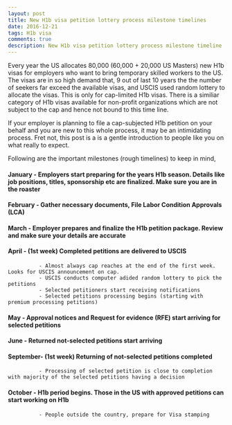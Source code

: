 ```yaml
---
layout: post
title: New H1b visa petition lottery process milestone timelines
date: 2016-12-21
tags: H1b visa
comments: true
description: New H1b visa petition lottery process milestone timeline
---
```

Every year the US allocates 80,000 (60,000 + 20,000 US Masters) new H1b visas for employers who want to bring 
temporary skilled workers to the US. The visas are in so high demand that, 9 out of last 10 years the the number of 
seekers far exceed the available visas, and USCIS used random lottery to allocate the visas. This is only for cap-limited H1b visas.
There is a similiar category of H1b visas available for non-profit organizations which are not subject to the cap and hence not bound 
to this time line. 

If your employer is planning to file a cap-subjected H1b petition on your behalf and you are new to this whole process, it may be an intimidating process. 
Fret not, this post is a is a gentle introduction to people like you on what really to expect. 

Following are the important milestones (rough timelines) to keep in mind,

#### January  - Employers start preparing for the years H1b season. Details like job positions, titles, sponsorship etc are finalized. Make sure you are in the roaster

#### February - Gather necessary documents, File Labor Condition Approvals (LCA)

#### March    - Employer prepares and finalize the H1b petition package. Review and make sure your details are accurate

#### April    - (1st week) Completed petitions are delivered to USCIS
              - Almost always cap reaches at the end of the first week. Looks for USCIS announcement on cap.
              - USCIS conducts computer adided random lottery to pick the petitions
              - Selected petitioners start receiving notifications 
              - Selected petitions processing begins (starting with premium processing petitions)
              
#### May      - Approval notices and Request for evidence (RFE) start arriving for selected petitions

#### June     - Returned not-selected petitions start arriving

#### September- (1st week) Returning of not-selected petitions completed
              - Processing of selected petition is close to completion with majority of the selected petitions having a decision
              
#### October  - H1b period begins. Those in the US with approved petitions can start working on H1b
              - People outside the country, prepare for Visa stamping
              
              
              

